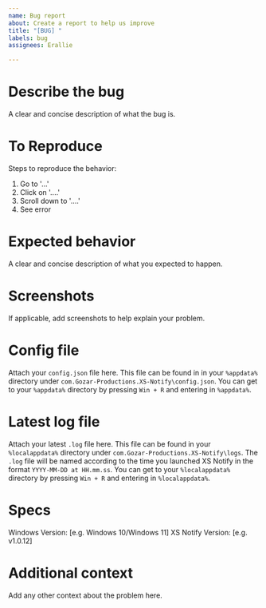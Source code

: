 ```yaml
---
name: Bug report
about: Create a report to help us improve
title: "[BUG] "
labels: bug
assignees: Erallie

---
```


# Describe the bug
A clear and concise description of what the bug is.

# To Reproduce
Steps to reproduce the behavior:
1. Go to '...'
2. Click on '....'
3. Scroll down to '....'
4. See error

# Expected behavior
A clear and concise description of what you expected to happen.

# Screenshots
If applicable, add screenshots to help explain your problem.

# Config file
Attach your `config.json` file here.
This file can be found in in your `%appdata%` directory under `com.Gozar-Productions.XS-Notify\config.json`.
You can get to your `%appdata%` directory by pressing `Win + R` and entering in `%appdata%`.

# Latest log file
Attach your latest `.log` file here.
This file can be found in your `%localappdata%` directory under `com.Gozar-Productions.XS-Notify\logs`.
The `.log` file will be named according to the time you launched XS Notify in the format `YYYY-MM-DD at HH.mm.ss`.
You can get to your `%localappdata%` directory by pressing `Win + R` and entering in `%localappdata%`.

# Specs
Windows Version: [e.g. Windows 10/Windows 11]
XS Notify Version: [e.g. v1.0.12]

# Additional context
Add any other context about the problem here.
